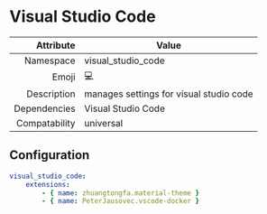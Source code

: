 # Visual Studio Code

| Attribute     | Value                                     |
|--------------:|-------------------------------------------|
| Namespace     | visual_studio_code                        |
| Emoji         | 💻                                        |
| Description   | manages settings for visual studio code   |
| Dependencies  | Visual Studio Code                        |
| Compatability | universal                                 |

## Configuration

```yml
visual_studio_code:
    extensions:
        - { name: zhuangtongfa.material-theme }
        - { name: PeterJausovec.vscode-docker }
```
